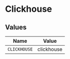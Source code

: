 # Clickhouse


## Values

| Name         | Value        |
| ------------ | ------------ |
| `CLICKHOUSE` | clickhouse   |